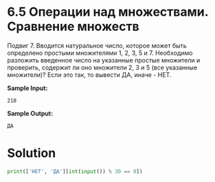 # 6.5 Операции над множествами. Сравнение множеств

Подвиг 7. Вводится натуральное число, которое может быть определено простыми множителями 1, 2, 3, 5 и 7. Необходимо
разложить введенное число на указанные простые множители и проверить, содержит ли оно множители 2, 3 и 5 (все указанные
множители)? Если это так, то вывести ДА, иначе - НЕТ.

**Sample Input:**

```
210
```

**Sample Output:**

```
ДА
```

# Solution

```python
print(['НЕТ', 'ДА'][int(input()) % 30 == 0])
```